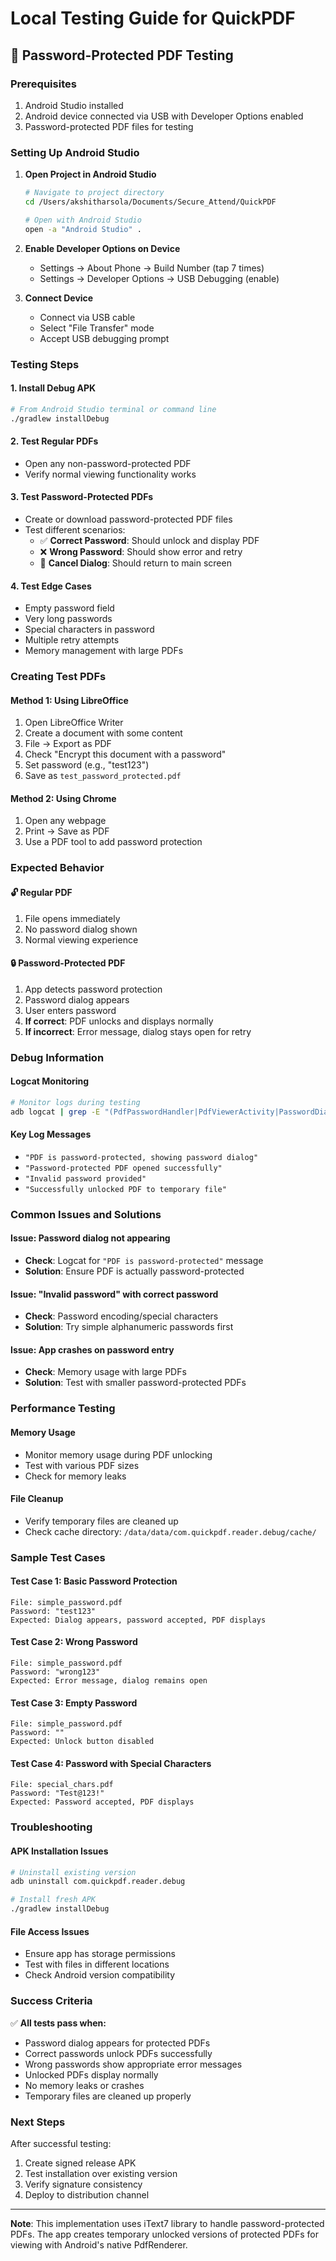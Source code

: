 # Local Testing Guide for QuickPDF

## 🎯 Password-Protected PDF Testing

### Prerequisites
1. Android Studio installed
2. Android device connected via USB with Developer Options enabled
3. Password-protected PDF files for testing

### Setting Up Android Studio

1. **Open Project in Android Studio**
   ```bash
   # Navigate to project directory
   cd /Users/akshitharsola/Documents/Secure_Attend/QuickPDF
   
   # Open with Android Studio
   open -a "Android Studio" .
   ```

2. **Enable Developer Options on Device**
   - Settings → About Phone → Build Number (tap 7 times)
   - Settings → Developer Options → USB Debugging (enable)

3. **Connect Device**
   - Connect via USB cable
   - Select "File Transfer" mode
   - Accept USB debugging prompt

### Testing Steps

#### 1. Install Debug APK
```bash
# From Android Studio terminal or command line
./gradlew installDebug
```

#### 2. Test Regular PDFs
- Open any non-password-protected PDF
- Verify normal viewing functionality works

#### 3. Test Password-Protected PDFs
- Create or download password-protected PDF files
- Test different scenarios:
  - ✅ **Correct Password**: Should unlock and display PDF
  - ❌ **Wrong Password**: Should show error and retry
  - 🚫 **Cancel Dialog**: Should return to main screen

#### 4. Test Edge Cases
- Empty password field
- Very long passwords
- Special characters in password
- Multiple retry attempts
- Memory management with large PDFs

### Creating Test PDFs

#### Method 1: Using LibreOffice
1. Open LibreOffice Writer
2. Create a document with some content
3. File → Export as PDF
4. Check "Encrypt this document with a password"
5. Set password (e.g., "test123")
6. Save as `test_password_protected.pdf`

#### Method 2: Using Chrome
1. Open any webpage
2. Print → Save as PDF
3. Use a PDF tool to add password protection

### Expected Behavior

#### 🔓 **Regular PDF**
1. File opens immediately
2. No password dialog shown
3. Normal viewing experience

#### 🔒 **Password-Protected PDF**
1. App detects password protection
2. Password dialog appears
3. User enters password
4. **If correct**: PDF unlocks and displays normally
5. **If incorrect**: Error message, dialog stays open for retry

### Debug Information

#### Logcat Monitoring
```bash
# Monitor logs during testing
adb logcat | grep -E "(PdfPasswordHandler|PdfViewerActivity|PasswordDialog)"
```

#### Key Log Messages
- `"PDF is password-protected, showing password dialog"`
- `"Password-protected PDF opened successfully"`
- `"Invalid password provided"`
- `"Successfully unlocked PDF to temporary file"`

### Common Issues and Solutions

#### Issue: Password dialog not appearing
- **Check**: Logcat for `"PDF is password-protected"` message
- **Solution**: Ensure PDF is actually password-protected

#### Issue: "Invalid password" with correct password
- **Check**: Password encoding/special characters
- **Solution**: Try simple alphanumeric passwords first

#### Issue: App crashes on password entry
- **Check**: Memory usage with large PDFs
- **Solution**: Test with smaller password-protected PDFs

### Performance Testing

#### Memory Usage
- Monitor memory usage during PDF unlocking
- Test with various PDF sizes
- Check for memory leaks

#### File Cleanup
- Verify temporary files are cleaned up
- Check cache directory: `/data/data/com.quickpdf.reader.debug/cache/`

### Sample Test Cases

#### Test Case 1: Basic Password Protection
```
File: simple_password.pdf
Password: "test123"
Expected: Dialog appears, password accepted, PDF displays
```

#### Test Case 2: Wrong Password
```
File: simple_password.pdf
Password: "wrong123"
Expected: Error message, dialog remains open
```

#### Test Case 3: Empty Password
```
File: simple_password.pdf
Password: ""
Expected: Unlock button disabled
```

#### Test Case 4: Password with Special Characters
```
File: special_chars.pdf
Password: "Test@123!"
Expected: Password accepted, PDF displays
```

### Troubleshooting

#### APK Installation Issues
```bash
# Uninstall existing version
adb uninstall com.quickpdf.reader.debug

# Install fresh APK
./gradlew installDebug
```

#### File Access Issues
- Ensure app has storage permissions
- Test with files in different locations
- Check Android version compatibility

### Success Criteria

✅ **All tests pass when:**
- Password dialog appears for protected PDFs
- Correct passwords unlock PDFs successfully
- Wrong passwords show appropriate error messages
- Unlocked PDFs display normally
- No memory leaks or crashes
- Temporary files are cleaned up properly

### Next Steps

After successful testing:
1. Create signed release APK
2. Test installation over existing version
3. Verify signature consistency
4. Deploy to distribution channel

---

**Note**: This implementation uses iText7 library to handle password-protected PDFs. The app creates temporary unlocked versions of protected PDFs for viewing with Android's native PdfRenderer.